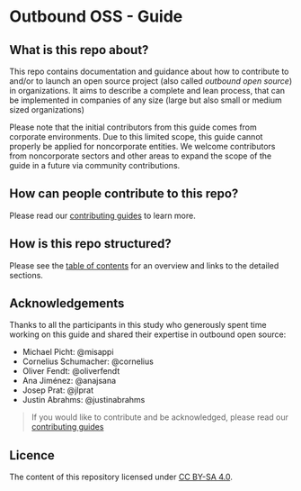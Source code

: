 # Outbound OSS - Guide

## What is this repo about?

This repo contains documentation and guidance about how to contribute to and/or to launch an open source project (also called *outbound open source*) in organizations. It aims to describe a complete and lean process, that can be implemented in companies of any size (large but also small or medium sized organizations)

Please note that the initial contributors from this guide comes from corporate environments. Due to this limited scope, this guide cannot properly be applied for noncorporate entities. We welcome contributors from noncorporate sectors and other areas to expand the scope of the guide in a future via community contributions.

## How can people contribute to this repo?

Please read our [contributing guides](https://github.com/todogroup/outbound-oss/blob/main/CONTRIBUTING.md) to learn more.

## How is this repo structured?

Please see the [table of contents](toc.md) for an overview and links to the detailed sections.

## Acknowledgements

Thanks to all the participants in this study who generously spent time working on this guide and shared their expertise in outbound open source:

* Michael Picht: @misappi
* Cornelius Schumacher: @cornelius
* Oliver Fendt: @oliverfendt
* Ana Jiménez: @anajsana
* Josep Prat: @jlprat
* Justin Abrahms: @justinabrahms

> If you would like to contribute and be acknowledged, please read our [contributing guides](https://github.com/todogroup/outbound-oss/blob/main/CONTRIBUTING.md)

## Licence

The content of this repository licensed under [CC BY-SA 4.0](https://creativecommons.org/licenses/by-sa/4.0/).

